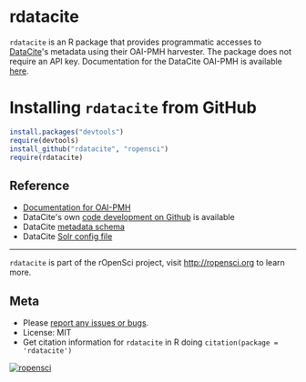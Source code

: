 # rdatacite #

`rdatacite` is an R package that provides programmatic accesses to [DataCite](http://datacite.org/)'s metadata using their OAI-PMH harvester.  The package does not require an API key. Documentation for the DataCite OAI-PMH is available [here](http://oai.datacite.org/).

# Installing `rdatacite` from GitHub

```R 
install.packages("devtools")
require(devtools)
install_github("rdatacite", "ropensci")
require(rdatacite)
```

## Reference

* [Documentation for OAI-PMH](http://www.openarchives.org/OAI/openarchivesprotocol.html)
* DataCite's own [code development on Github](https://github.com/datacite/OAIP) is available
* DataCite [metadata schema](http://schema.datacite.org/)
* DataCite [Solr config file](https://github.com/datacite/search/blob/master/src/main/resources/solrconfig.xml)

----

`rdatacite` is part of the rOpenSci project, visit http://ropensci.org to learn more.


## Meta

* Please [report any issues or bugs](https://github.com/ropensci/rdatacite/issues).
* License: MIT
* Get citation information for `rdatacite` in R doing `citation(package = 'rdatacite')`

[![ropensci](http://ropensci.org/public_images/github_footer.png)](http://ropensci.org)
